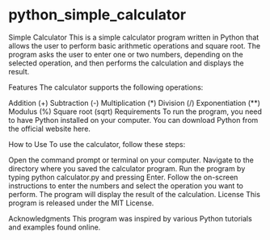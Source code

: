 # python_simple_calculator

Simple Calculator
This is a simple calculator program written in Python that allows the user to perform basic arithmetic operations and square root. The program asks the user to enter one or two numbers, depending on the selected operation, and then performs the calculation and displays the result.

Features
The calculator supports the following operations:

Addition (+)
Subtraction (-)
Multiplication (*)
Division (/)
Exponentiation (**)
Modulus (%)
Square root (sqrt)
Requirements
To run the program, you need to have Python installed on your computer. You can download Python from the official website here.

How to Use
To use the calculator, follow these steps:

Open the command prompt or terminal on your computer.
Navigate to the directory where you saved the calculator program.
Run the program by typing python calculator.py and pressing Enter.
Follow the on-screen instructions to enter the numbers and select the operation you want to perform.
The program will display the result of the calculation.
License
This program is released under the MIT License.

Acknowledgments
This program was inspired by various Python tutorials and examples found online.
